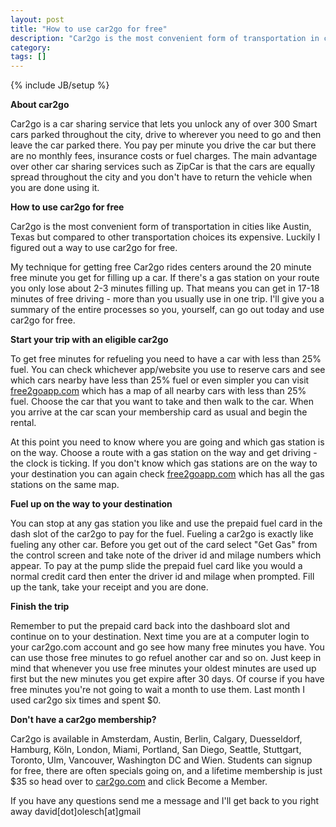```yaml
---                                                                                                            
layout: post
title: "How to use car2go for free"
description: "Car2go is the most convenient form of transportation in cities like Austin, Texas but compared to other transportation choices its expensive. Luckily I figured out a way to use car2go for free."
category:
tags: []
---
```

{% include JB/setup %}

**About car2go**

Car2go is a car sharing service that lets you unlock any of over 300 Smart cars parked throughout the city, drive to wherever you need to go and then leave the car parked there. You pay per minute you drive the car but there are no monthly fees, insurance costs or fuel charges. The main advantage over other car sharing services such as ZipCar is that the cars are equally spread throughout the city and you don't have to return the vehicle when you are done using it.

**How to use car2go for free**

Car2go is the most convenient form of transportation in cities like Austin, Texas but compared to other transportation choices its expensive. Luckily I figured out a way to use car2go for free.

My technique for getting free Car2go rides centers around the 20 minute free minute you get for filling up a car. If there's a gas station on your route you only lose about 2-3 minutes filling up. That means you can get in 17-18 minutes of free driving - more than you usually use in one trip. I'll give you a summary of the entire processes so you, yourself, can go out today and use car2go for free.

**Start your trip with an eligible car2go**

To get free minutes for refueling you need to have a car with less than 25% fuel. You can check whichever app/website you use to reserve cars and see which cars nearby have less than 25% fuel or even simpler you can visit [free2goapp.com](http://free2goapp.com) which has a map of all nearby cars with less than 25% fuel. Choose the car that you want to take and then walk to the car. When you arrive at the car scan your membership card as usual and begin the rental. 

At this point you need to know where you are going and which gas station is on the way. Choose a route with a gas station on the way and get driving - the clock is ticking. If you don't know which gas stations are on the way to your destination you can again check [free2goapp.com](http://free2goapp.com) which has all the gas stations on the same map.

**Fuel up on the way to your destination**

You can stop at any gas station you like and use the prepaid fuel card in the dash slot of the car2go to pay for the fuel. Fueling a car2go is exactly like fueling any other car. Before you get out of the card select "Get Gas" from the control screen and take note of the driver id and milage numbers which appear. To pay at the pump slide the prepaid fuel card like you would a normal credit card then enter the driver id and milage when prompted. Fill up the tank, take your receipt and you are done.

**Finish the trip**

Remember to put the prepaid card back into the dashboard slot and continue on to your destination. Next time you are at a computer login to your car2go.com account and go see how many free minutes you have. You can use those free minutes to go refuel another car and so on. Just keep in mind that whenever you use free minutes your oldest minutes are used up first but the new minutes you get expire after 30 days. Of course if you have free minutes you're not going to wait a month to use them. Last month I used car2go six times and spent $0.

**Don't have a car2go membership?**

Car2go is available in Amsterdam, Austin, Berlin, Calgary, Duesseldorf, Hamburg, Köln, London, Miami, Portland, San Diego, Seattle, Stuttgart, Toronto, Ulm, Vancouver, Washington DC and Wien. Students can signup for free, there are often specials going on, and a lifetime membership is just $35 so head over to [car2go.com](https://www.car2go.com) and click Become a Member. 

If you have any questions send me a message and I'll get back to you right away david[dot]olesch[at]gmail
